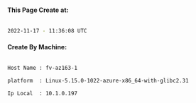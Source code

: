 
   
#### This Page Create at:

```bash

2022-11-17 - 11:36:08 UTC

```

#### Create By Machine:

```bash

Host Name : fv-az163-1

platform  : Linux-5.15.0-1022-azure-x86_64-with-glibc2.31

Ip Local  : 10.1.0.197

```

